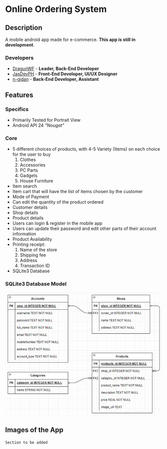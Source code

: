 # Online Ordering System

## Description

A mobile android app made for e-commerce. **This app is still in development**.

### Developers

- [DragunWF](https://github.com/DragunWF) - **Leader, Back-End Developer**
- [JasDevPH](https://github.com/JasDevPH) - **Front-End Developer, UI/UX Designer**
- [n-gidan](https://github.com/n-ginan) - **Back-End Developer, Assistant**

## Features

### Specifics

- Primarily Tested for Portrait View
- Android API 24 _"Nougat"_

### Core

- 5 different choices of products, with 4-5 Variety (Items) on each choice for the user to buy
  1. Clothes
  2. Accessories
  3. PC Parts
  4. Gadgets
  5. House Furniture
- Item search
- Item cart that will have the list of items chosen by the customer
- Mode of Payment
- Can edit the quantity of the product ordered
- Customer details
- Shop details
- Product details
- Users can login & register in the mobile app
- Users can update their password and edit other parts of their account information
- Product Availability
- Printing receipt:
  1. Name of the store
  2. Shipping fee
  3. Address
  4. Transaction ID
- SQLite3 Database

### SQLite3 Database Model

![Image of Entity Relationship Diagram](images/OOS-DB-Diagram.JPG)

## Images of the App

`Section to be added`
